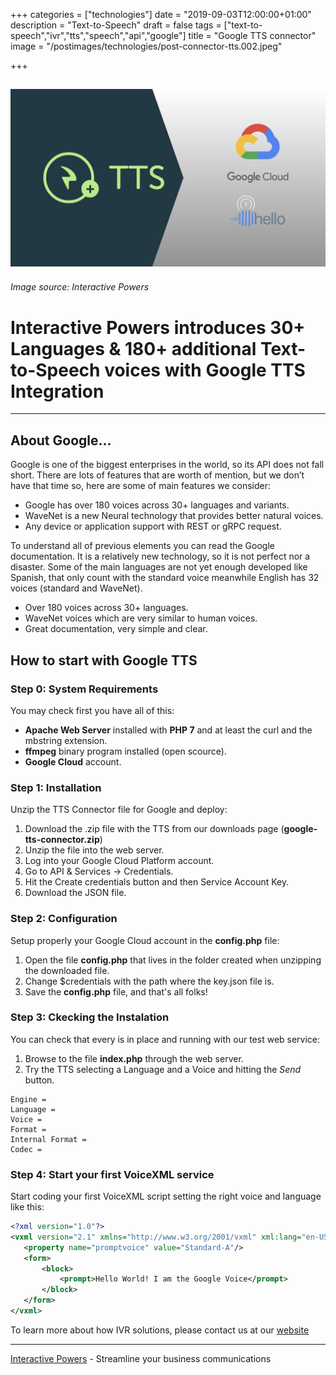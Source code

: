 +++
categories = ["technologies"]
date = "2019-09-03T12:00:00+01:00"
description = "Text-to-Speech"
draft = false
tags = ["text-to-speech","ivr","tts","speech","api","google"]
title = "Google TTS connector"
image = "/postimages/technologies/post-connector-tts.002.jpeg"

+++

![Google Cloud TTS](/postimages/technologies/post-connector-tts.002.jpeg)
---------
###### Image source: Interactive Powers

# Interactive Powers introduces 30+ Languages & 180+ additional Text-to-Speech voices with Google TTS Integration
---

##	About Google...

Google is one of the biggest enterprises in the world, so its API does not fall short. There are lots of features that are worth of mention, but we don’t have that time so, here are some of main features we consider:

* Google has over 180 voices across 30+ languages and variants.
* WaveNet is a new Neural technology that provides better natural voices.
* Any device or application support with REST or gRPC request.

To understand all of previous elements you can read the Google documentation. It is a relatively new technology, so it is not perfect nor a disaster. Some of the main languages are not yet enough developed like Spanish, that only count with the standard voice meanwhile English has 32 voices (standard and WaveNet).

* Over 180 voices across 30+ languages.
* WaveNet voices which are very similar to human voices.
* Great documentation, very simple and clear.

## How to start with Google TTS

###	Step 0: System Requirements

You may check first you have all of this:

* **Apache Web Server** installed with **PHP 7** and at least the curl and the mbstring extension.
* **ffmpeg** binary program installed (open scource).
* **Google Cloud** account.

###	Step 1: Installation

Unzip the TTS Connector file for Google and deploy:

1. Download the .zip file with the TTS from our downloads page (**google-tts-connector.zip**)
2. Unzip the file into the web server.
3. Log into your Google Cloud Platform account.
4. Go to API & Services -> Credentials.
5. Hit the Create credentials button and then Service Account Key.
6. Download the JSON file.

###	Step 2: Configuration

Setup properly your Google Cloud account in the **config.php** file:

1. Open the file **config.php** that lives in the folder created when unzipping the downloaded file.
2. Change $credentials with the path where the key.json file is.
3. Save the **config.php**  file, and that's all folks!

###	Step 3: Ckecking the Instalation

You can check that every is in place and running with our test web service:

1. Browse to the file **index.php** through the web server.
2. Try the TTS selecting a Language and a Voice and hitting the *Send* button.

~~~text
Engine =
Language = 
Voice =
Format =
Internal Format =
Codec =
~~~

###	Step 4: Start your first VoiceXML service

Start coding your first VoiceXML script setting the right voice and language like this:

~~~xml
<?xml version="1.0"?>
<vxml version="2.1" xmlns="http://www.w3.org/2001/vxml" xml:lang="en-US">
   <property name="promptvoice" value="Standard-A"/>
   <form>
       <block>
           <prompt>Hello World! I am the Google Voice</prompt>
       </block>
   </form>
</vxml>
~~~

To learn more about how IVR solutions, please contact us at our [website](https://www.ivrpowers.com/)

---
[Interactive Powers](http://www.ivrpowers.com/) - Streamline your business communications


